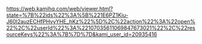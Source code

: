 https://web.kamihq.com/web/viewer.html?state=%7B%22ids%22%3A%5B%221E6PZ1Kiu-J60l2auzECHfPHvyYHE_hKz%22%5D%2C%22action%22%3A%22open%22%2C%22userId%22%3A%22107035611069847673021%22%2C%22resourceKeys%22%3A%7B%7D%7D&kami_user_id=20935416 
